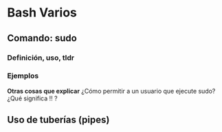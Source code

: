 # Bash Varios

## Comando: sudo

### Definición, uso, tldr

### Ejemplos

**Otras cosas que explicar**
¿Cómo permitir a un usuario que ejecute sudo?
¿Qué significa !! ?


## Uso de tuberías (pipes)

